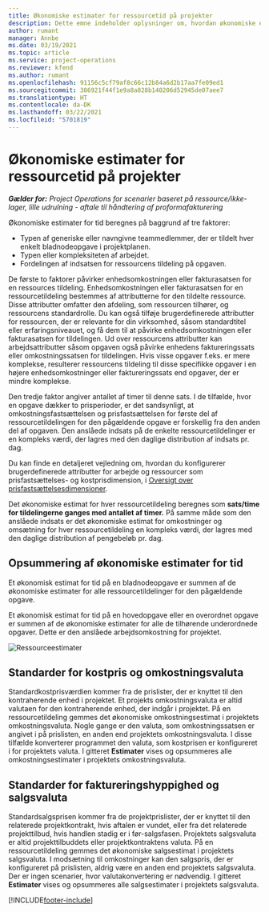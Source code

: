 ```yaml
---
title: Økonomiske estimater for ressourcetid på projekter
description: Dette emne indeholder oplysninger om, hvordan økonomiske estimater for tid beregnes.
author: rumant
manager: Annbe
ms.date: 03/19/2021
ms.topic: article
ms.service: project-operations
ms.reviewer: kfend
ms.author: rumant
ms.openlocfilehash: 91156c5cf79af8c66c12b84a6d2b17aa7fe09ed1
ms.sourcegitcommit: 386921f44f1e9a8a828b140206d52945de07aee7
ms.translationtype: HT
ms.contentlocale: da-DK
ms.lasthandoff: 03/22/2021
ms.locfileid: "5701819"
---
```

# <a name="financial-estimates-for-resource-time-on-projects"></a>Økonomiske estimater for ressourcetid på projekter

_**Gælder for:** Project Operations for scenarier baseret på ressource/ikke-lager, lille udrulning - aftale til håndtering af proformafakturering_

Økonomiske estimater for tid beregnes på baggrund af tre faktorer: 

- Typen af generiske eller navngivne teammedlemmer, der er tildelt hver enkelt bladnodeopgave i projektplanen. 
- Typen eller kompleksiteten af arbejdet.
- Fordelingen af indsatsen for ressourcens tildeling på opgaven. 

De første to faktorer påvirker enhedsomkostningen eller fakturasatsen for en ressources tildeling. Enhedsomkostningen eller fakturasatsen for en ressourcetildeling bestemmes af attributterne for den tildelte ressource. Disse attributter omfatter den afdeling, som ressourcen tilhører, og ressourcens standardrolle. Du kan også tilføje brugerdefinerede attributter for ressourcen, der er relevante for din virksomhed, såsom standardtitel eller erfaringsniveauet, og få dem til at påvirke enhedsomkostningen eller fakturasatsen for tildelingen.
Ud over ressourcens attributter kan arbejdsattributter såsom opgaven også påvirke enhedens faktureringssats eller omkostningssatsen for tildelingen. Hvis visse opgaver f.eks. er mere komplekse, resulterer ressourcens tildeling til disse specifikke opgaver i en højere enhedsomkostninger eller faktureringssats end opgaver, der er mindre komplekse.   

Den tredje faktor angiver antallet af timer til denne sats. I de tilfælde, hvor en opgave dækker to prisperioder, er det sandsynligt, at omkostningsfastsættelsen og prisfastsættelsen for første del af ressourcetildelingen for den pågældende opgave er forskellig fra den anden del af opgaven. Den anslåede indsats på de enkelte ressourcetildelinger er en kompleks værdi, der lagres med den daglige distribution af indsats pr. dag.

Du kan finde en detaljeret vejledning om, hvordan du konfigurerer brugerdefinerede attributter for arbejde og ressourcer som prisfastsættelses- og kostprisdimension, i [Oversigt over prisfastsættelsesdimensioner](../pricing-costing/pricing-dimensions-overview.md).

Det økonomiske estimat for hver ressourcetildeling beregnes som **sats/time for tildelingerne ganges med antallet af timer.**  På samme måde som den anslåede indsats er det økonomiske estimat for omkostninger og omsætning for hver ressourcetildeling en kompleks værdi, der lagres med den daglige distribution af pengebeløb pr. dag. 

## <a name="summarizing-financial-estimates-for-time"></a>Opsummering af økonomiske estimater for tid
Et økonomisk estimat for tid på en bladnodeopgave er summen af de økonomiske estimater for alle ressourcetildelinger for den pågældende opgave.

Et økonomisk estimat for tid på en hovedopgave eller en overordnet opgave er summen af de økonomiske estimater for alle de tilhørende underordnede opgaver. Dette er den anslåede arbejdsomkostning for projektet. 

![Ressourceestimater](./media/navigation12.png)

## <a name="default-cost-price-and-cost-currency"></a>Standarder for kostpris og omkostningsvaluta

Standardkostprisværdien kommer fra de prislister, der er knyttet til den kontraherende enhed i projektet. Et projekts omkostningsvaluta er altid valutaen for den kontraherende enhed, der indgår i projektet. På en ressourcetildeling gemmes det økonomiske omkostningsestimat i projektets omkostningsvaluta. Nogle gange er den valuta, som omkostningssatsen er angivet i på prislisten, en anden end projektets omkostningsvaluta. I disse tilfælde konverterer programmet den valuta, som kostprisen er konfigureret i for projektets valuta. I gitteret **Estimater** vises og opsummeres alle omkostningsestimater i projektets omkostningsvaluta. 

## <a name="default-bill-rate-and-sales-currency"></a>Standarder for faktureringshyppighed og salgsvaluta

Standardsalgsprisen kommer fra de projektprislister, der er knyttet til den relaterede projektkontrakt, hvis aftalen er vundet, eller fra det relaterede projekttilbud, hvis handlen stadig er i før-salgsfasen. Projektets salgsvaluta er altid projekttilbuddets eller projektkontraktens valuta. På en ressourcetildeling gemmes det økonomiske salgsestimat i projektets salgsvaluta. I modsætning til omkostninger kan den salgspris, der er konfigureret på prislisten, aldrig være en anden end projektets salgsvaluta. Der er ingen scenarier, hvor valutakonvertering er nødvendig. I gitteret **Estimater** vises og opsummeres alle salgsestimater i projektets salgsvaluta. 

[!INCLUDE[footer-include](../includes/footer-banner.md)]
